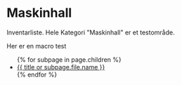 # Maskinhall
Inventarliste. Hele Kategori "Maskinhall" er et testområde.

Her er en macro test

<ul>
{% for subpage in page.children %}
    <li><a href="{{ subpage.url }}">{{ title or subpage.file.name }}</a></li>
{% endfor %}
</ul>
